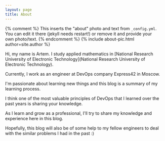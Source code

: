 ```yaml
---
layout: page
title: About
---
```


{% comment %}
  This inserts the "about" photo and text from `_config.yml`.
  You can edit it there (jekyll needs restart!) or remove it and provide your own photo/text.
{% endcomment %}
{% include about-pic.html author=site.author %}


Hi, my name is Artem. I study applied mathematics in [National Research University of Electronic Technology](National Research University of Electronic Technology).

Currently, I work as an engineer at DevOps company Express42 in Moscow.

I'm passionate about learning new things and this blog is a summary of my learning process.

I think one of the most valuable principles of DevOps that I learned over the past years is sharing your knowledge.

As I learn and grow as a professional, I'll try to share my knowledge and experience here in this blog.

Hopefully, this blog will also be of some help to my fellow engineers to deal with the similar problems I had in the past :)
